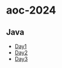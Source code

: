 # aoc-2024

## Java

- [Day1](./java/app/src/main/java/org/yuqu/Day1/Day1.java)
- [Day2](./java/app/src/main/java/org/yuqu/Day2/Day2.java)
- [Day3](./java/app/src/main/java/org/yuqu/Day3/Day3.java)

